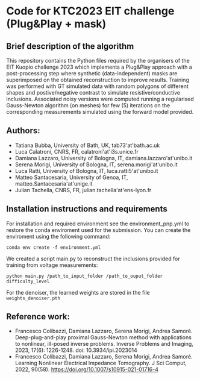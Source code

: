 # Code for KTC2023 EIT challenge (Plug&Play + mask)


## Brief description of the algorithm
This repository contains the Python files required by the organisers of the EIT Kuopio challenge 2023 which implements a Plug&Play approach with a post-processing step where synthetic (data-independent) masks are superimposed on the obtained reconstruction to improve results.
Training was performed with GT simulated data with random polygons of different shapes and postive/negative contrast to simulate resistive/conductive inclusions.
Associated noisy versions were computed running a regularised Gauss-Newton algorithm (on meshes) for few (5) iterations on the corresponding measurements simulated using the forward model provided.


## Authors:
- Tatiana Bubba, University of Bath, UK, tab73'at'bath.ac.uk
- Luca Calatroni, CNRS, FR, calatroni'at'i3s.unice.fr
- Damiana Lazzaro, University of Bologna, IT, damiana.lazzaro'at'unibo.it 
- Serena Morigi, University of Bologna, IT, serena.morigi'at'unibo.it 
- Luca Ratti, University of Bologna, IT, luca.ratti5'at'unibo.it
- Matteo Santacesaria, University of Genoa, IT, matteo.Santacesaria'at'unige.it 
- Julian Tachella, CNRS, FR, julian.tachella'at'ens-lyon.fr

## Installation instructions and requirements

For installation and required environment see the environment_pnp.yml to restore the conda enviroment used for the submission. 
You can create the enviroment using the following command:

```conda env create -f environment.yml```

We created a script main.py to reconstruct the inclusions provided for training from voltage measurements:

```python main.py /path_to_input_folder /path_to_ouput_folder difficulty_level```

For the denoiser, the learned weights are stored in the file
``` weights_denoiser.pth```


## Reference work: 
* Francesco Colibazzi, Damiana Lazzaro, Serena Morigi, Andrea Samoré. Deep-plug-and-play proximal Gauss-Newton method with applications to nonlinear, ill-posed inverse problems. Inverse Problems and Imaging, 2023, 17(6): 1226-1248. doi: 10.3934/ipi.2023014
* Francesco Colibazzi, Damiana Lazzaro, Serena Morigi, Andrea Samoré. Learning Nonlinear Electrical Impedance Tomography. J Sci Comput, 2022, 90(58). https://doi.org/10.1007/s10915-021-01716-4
